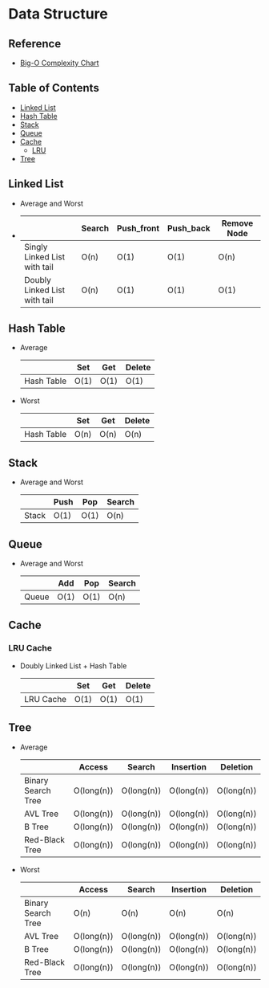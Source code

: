 # Data Structure

## Reference
- [Big-O Complexity Chart](http://bigocheatsheet.com/)

## Table of Contents
- [Linked List](#linked-list)
- [Hash Table](#hash-table)
- [Stack](#stack)
- [Queue](#queue)
- [Cache](#cache)
  - [LRU](#lru-cache)
- [Tree](#tree)


## Linked List
- Average and Worst
- 
    |                              | Search | Push_front | Push_back | Remove Node |
    |------------------------------|--------|------------|-----------|-------------|
    | Singly Linked List with tail | O(n)   | O(1)       | O(1)      | O(n)        |
    | Doubly Linked List with tail | O(n)   | O(1)       | O(1)      | O(1)        |

## Hash Table
- Average
 
    |            | Set  | Get  | Delete |
    |------------|------|------|--------|
    | Hash Table | O(1) | O(1) | O(1)   |

- Worst
 
    |            | Set  | Get  | Delete |
    |------------|------|------|--------|
    | Hash Table | O(n) | O(n) | O(n)   |

## Stack
- Average and Worst

    |       | Push | Pop  | Search|
    |-------|------|------|-------|
    | Stack | O(1) | O(1) | O(n)  | 

## Queue
- Average and Worst
 
    |       | Add  | Pop  | Search|
    |-------|------|------|-------|
    | Queue | O(1) | O(1) | O(n)  | 


## Cache
### LRU Cache
- Doubly Linked List + Hash Table

    |            | Set  | Get  | Delete |
    |------------|------|------|--------|
    | LRU Cache  | O(1) | O(1) | O(1)   |

## Tree
- Average

    |                    | Access     | Search     | Insertion  | Deletion   |
    |--------------------|------------|------------|------------|------------|
    | Binary Search Tree | O(long(n)) | O(long(n)) | O(long(n)) | O(long(n)) |
    | AVL Tree           | O(long(n)) | O(long(n)) | O(long(n)) | O(long(n)) |
    | B Tree             | O(long(n)) | O(long(n)) | O(long(n)) | O(long(n)) |
    | Red-Black Tree     | O(long(n)) | O(long(n)) | O(long(n)) | O(long(n)) |

- Worst

    |                    | Access     | Search     | Insertion  | Deletion   |
    |--------------------|------------|------------|------------|------------|
    | Binary Search Tree | O(n)       | O(n)       | O(n)       | O(n)       |
    | AVL Tree           | O(long(n)) | O(long(n)) | O(long(n)) | O(long(n)) |
    | B Tree             | O(long(n)) | O(long(n)) | O(long(n)) | O(long(n)) |
    | Red-Black Tree     | O(long(n)) | O(long(n)) | O(long(n)) | O(long(n)) |